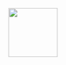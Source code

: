 <div id="header" align="center">
  <img src="https://media.tenor.com/2uyENRmiUt0AAAAC/coding.gif" width="100"/>
</div>

